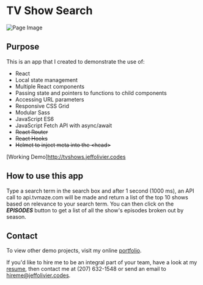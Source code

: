 # TV Show Search

![Page Image](./public/images/tvshows.png)

## Purpose

This is an app that I created to demonstrate the use of:

- React
- Local state management
- Multiple React components
- Passing state and pointers to functions to child components
- Accessing URL parameters
- Responsive CSS Grid
- Modular Sass
- JavaScript ES6
- JavaScript Fetch API with async/await
- ~~React Router~~
- ~~React Hooks~~
- ~~Helmet to inject meta into the &lt;head&gt;~~

[Working Demo]http://tvshows.jeffolivier.codes

## How to use this app

Type a search term in the search box and after 1 second (1000 ms), an API call to api.tvmaze.com will be made and return a list of the top 10 shows based on relevance to your search term. You can then click on the **_EPISODES_** button to get a list of all the show's episodes broken out by season.

## Contact

To view other demo projects, visit my online [portfolio](https://jeffolivier.codes).

If you'd like to hire me to be an integral part of your team, have a look at my [resume](https://jeffolivier.codes/resume.pdf), then contact me at (207) 632-1548 or send an email to [hireme@jeffolivier.codes](mailto:hireme@jeffolivier.codes).
